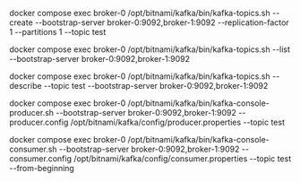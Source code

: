 docker compose exec broker-0 /opt/bitnami/kafka/bin/kafka-topics.sh --create --bootstrap-server broker-0:9092,broker-1:9092 --replication-factor 1 --partitions 1 --topic test

docker compose exec broker-0 /opt/bitnami/kafka/bin/kafka-topics.sh --list --bootstrap-server broker-0:9092,broker-1:9092

docker compose exec broker-0 /opt/bitnami/kafka/bin/kafka-topics.sh --describe --topic test --bootstrap-server broker-0:9092,broker-1:9092

docker compose exec broker-0 /opt/bitnami/kafka/bin/kafka-console-producer.sh --bootstrap-server broker-0:9092,broker-1:9092 --producer.config /opt/bitnami/kafka/config/producer.properties --topic test

docker compose exec broker-0  /opt/bitnami/kafka/bin/kafka-console-consumer.sh --bootstrap-server broker-0:9092,broker-1:9092 --consumer.config /opt/bitnami/kafka/config/consumer.properties --topic test --from-beginning